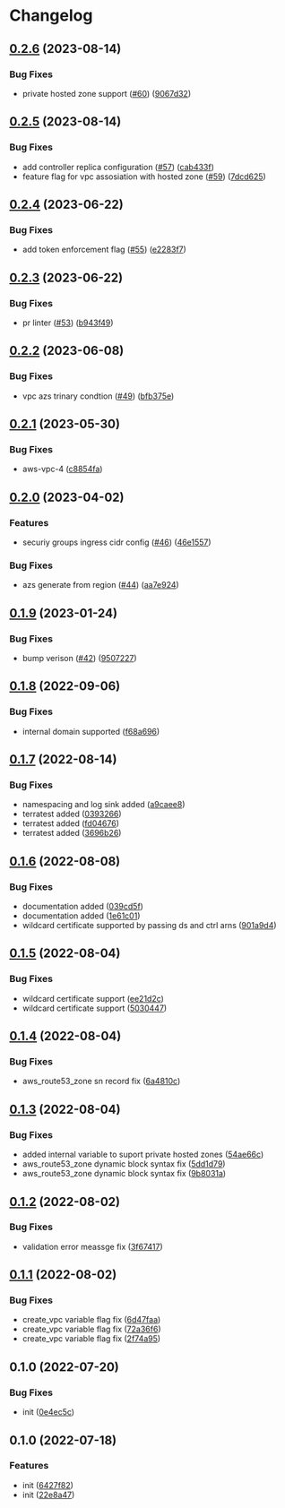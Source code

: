 # Changelog

## [0.2.6](https://github.com/Rookout/terraform-aws-rookout-deployment/compare/v0.2.5...v0.2.6) (2023-08-14)


### Bug Fixes

* private hosted zone support ([#60](https://github.com/Rookout/terraform-aws-rookout-deployment/issues/60)) ([9067d32](https://github.com/Rookout/terraform-aws-rookout-deployment/commit/9067d3209614afbfbc066f39eba450b4876ea1a0))

## [0.2.5](https://github.com/Rookout/terraform-aws-rookout-deployment/compare/v0.2.4...v0.2.5) (2023-08-14)


### Bug Fixes

* add controller replica configuration ([#57](https://github.com/Rookout/terraform-aws-rookout-deployment/issues/57)) ([cab433f](https://github.com/Rookout/terraform-aws-rookout-deployment/commit/cab433f64dbcba33dc9792344532d2330ec0e8c0))
* feature flag for vpc assosiation with hosted zone ([#59](https://github.com/Rookout/terraform-aws-rookout-deployment/issues/59)) ([7dcd625](https://github.com/Rookout/terraform-aws-rookout-deployment/commit/7dcd625ab6074d6ddbfbb36f0978a7a83eaa9306))

## [0.2.4](https://github.com/Rookout/terraform-aws-rookout-deployment/compare/v0.2.3...v0.2.4) (2023-06-22)


### Bug Fixes

* add token enforcement flag ([#55](https://github.com/Rookout/terraform-aws-rookout-deployment/issues/55)) ([e2283f7](https://github.com/Rookout/terraform-aws-rookout-deployment/commit/e2283f7241c7e60696a8ff169cd0213dc50347c8))

## [0.2.3](https://github.com/Rookout/terraform-aws-rookout-deployment/compare/v0.2.2...v0.2.3) (2023-06-22)


### Bug Fixes

* pr linter ([#53](https://github.com/Rookout/terraform-aws-rookout-deployment/issues/53)) ([b943f49](https://github.com/Rookout/terraform-aws-rookout-deployment/commit/b943f49510661c59b480a4248e97a4a1493c77fa))

## [0.2.2](https://github.com/Rookout/terraform-aws-rookout-deployment/compare/v0.2.1...v0.2.2) (2023-06-08)


### Bug Fixes

* vpc azs trinary condtion ([#49](https://github.com/Rookout/terraform-aws-rookout-deployment/issues/49)) ([bfb375e](https://github.com/Rookout/terraform-aws-rookout-deployment/commit/bfb375e5ea4fd6ef63e0c3fcbe3a6eda36a16781))

## [0.2.1](https://github.com/Rookout/terraform-aws-rookout-deployment/compare/v0.2.0...v0.2.1) (2023-05-30)


### Bug Fixes

* aws-vpc-4 ([c8854fa](https://github.com/Rookout/terraform-aws-rookout-deployment/commit/c8854faee1b6da4b86e2191932376a8778a3230f))

## [0.2.0](https://github.com/Rookout/terraform-aws-rookout-deployment/compare/v0.1.9...v0.2.0) (2023-04-02)


### Features

* securiy groups ingress cidr config ([#46](https://github.com/Rookout/terraform-aws-rookout-deployment/issues/46)) ([46e1557](https://github.com/Rookout/terraform-aws-rookout-deployment/commit/46e1557ff2d6481ed7f3e4e054fbe0dd1f27af94))


### Bug Fixes

* azs generate from region ([#44](https://github.com/Rookout/terraform-aws-rookout-deployment/issues/44)) ([aa7e924](https://github.com/Rookout/terraform-aws-rookout-deployment/commit/aa7e924c613753866ad9d5eef2826b529edea28a))

## [0.1.9](https://github.com/Rookout/terraform-aws-rookout-deployment/compare/v0.1.8...v0.1.9) (2023-01-24)


### Bug Fixes

* bump verison ([#42](https://github.com/Rookout/terraform-aws-rookout-deployment/issues/42)) ([9507227](https://github.com/Rookout/terraform-aws-rookout-deployment/commit/9507227563e929d3b5de5fe556c41763d773dfeb))

## [0.1.8](https://github.com/Rookout/terraform-aws-rookout-deployment/compare/v0.1.7...v0.1.8) (2022-09-06)


### Bug Fixes

* internal domain supported ([f68a696](https://github.com/Rookout/terraform-aws-rookout-deployment/commit/f68a6966de4b8f76274d4bdd15b7ddefe36419e7))

## [0.1.7](https://github.com/Rookout/terraform-aws-rookout-deployment/compare/v0.1.6...v0.1.7) (2022-08-14)


### Bug Fixes

* namespacing and log sink added ([a9caee8](https://github.com/Rookout/terraform-aws-rookout-deployment/commit/a9caee88b3f2d2f0c7567b5c383a837dfa2e02e3))
* terratest added ([0393266](https://github.com/Rookout/terraform-aws-rookout-deployment/commit/0393266ab3cb6835d36d7741e75b44f8fc83cec9))
* terratest added ([fd04676](https://github.com/Rookout/terraform-aws-rookout-deployment/commit/fd0467659f72ea908deeb4d40ba2fb5cd45e4cde))
* terratest added ([3696b26](https://github.com/Rookout/terraform-aws-rookout-deployment/commit/3696b261d7a62e9f09aa20b034c8086948fd1fb8))

## [0.1.6](https://github.com/Rookout/terraform-aws-rookout-deployment/compare/v0.1.5...v0.1.6) (2022-08-08)


### Bug Fixes

* documentation added ([039cd5f](https://github.com/Rookout/terraform-aws-rookout-deployment/commit/039cd5fbb78a6a592691f6d20178d43c320aa7e7))
* documentation added ([1e61c01](https://github.com/Rookout/terraform-aws-rookout-deployment/commit/1e61c01a00e2b59df2f236e2700974f3c80d60f4))
* wildcard certificate supported by passing ds and ctrl arns ([901a9d4](https://github.com/Rookout/terraform-aws-rookout-deployment/commit/901a9d4650c74e36db9d0e95fa55a4d037544ac7))

## [0.1.5](https://github.com/Rookout/terraform-aws-rookout-deployment/compare/v0.1.4...v0.1.5) (2022-08-04)


### Bug Fixes

* wildcard certificate support ([ee21d2c](https://github.com/Rookout/terraform-aws-rookout-deployment/commit/ee21d2ce678571404a3257ec20401cea8141ba6f))
* wildcard certificate support ([5030447](https://github.com/Rookout/terraform-aws-rookout-deployment/commit/503044718fe6214e4db8cbb4a5ea3a062fd8a4bf))

## [0.1.4](https://github.com/Rookout/terraform-aws-rookout-deployment/compare/v0.1.3...v0.1.4) (2022-08-04)


### Bug Fixes

* aws_route53_zone sn record fix ([6a4810c](https://github.com/Rookout/terraform-aws-rookout-deployment/commit/6a4810cfaa7e8e6d9f62509a4870822929910560))

## [0.1.3](https://github.com/Rookout/terraform-aws-rookout-deployment/compare/v0.1.2...v0.1.3) (2022-08-04)


### Bug Fixes

* added internal variable to suport private hosted zones ([54ae66c](https://github.com/Rookout/terraform-aws-rookout-deployment/commit/54ae66c449a5d811fd3abf913ca24943965a597e))
* aws_route53_zone dynamic block syntax fix ([5dd1d79](https://github.com/Rookout/terraform-aws-rookout-deployment/commit/5dd1d79146b272f00a364aaf5f32c47b435e5766))
* aws_route53_zone dynamic block syntax fix ([9b8031a](https://github.com/Rookout/terraform-aws-rookout-deployment/commit/9b8031a3c9b2c00628205a9e337c5344275ceb24))

## [0.1.2](https://github.com/Rookout/terraform-aws-rookout-deployment/compare/v0.1.1...v0.1.2) (2022-08-02)


### Bug Fixes

* validation error meassge fix ([3f67417](https://github.com/Rookout/terraform-aws-rookout-deployment/commit/3f67417c0ba77b93394a2a6bd37aabf7b61ecbc2))

## [0.1.1](https://github.com/Rookout/terraform-aws-rookout-deployment/compare/v0.1.0...v0.1.1) (2022-08-02)


### Bug Fixes

* create_vpc variable flag fix ([6d47faa](https://github.com/Rookout/terraform-aws-rookout-deployment/commit/6d47faaab70f944d4466b70d06804b9a465ab5a1))
* create_vpc variable flag fix ([72a36f6](https://github.com/Rookout/terraform-aws-rookout-deployment/commit/72a36f649b00802d384ccc19f12b4d4e61c0d6a4))
* create_vpc variable flag fix ([2f74a95](https://github.com/Rookout/terraform-aws-rookout-deployment/commit/2f74a956dff14f1ee44715c77f6a1f4189a7d9f7))

## 0.1.0 (2022-07-20)


### Bug Fixes

* init ([0e4ec5c](https://github.com/Rookout/terraform-aws-rookout-deployment/commit/0e4ec5c55c2dee3bb6b1a3f4868d6ef0b71886c4))

## 0.1.0 (2022-07-18)


### Features

* init ([6427f82](https://github.com/Rookout/terraform-aws-rookout-deployment/commit/6427f82eb8f2b6575d040f35e36387ca889b2d7f))
* init ([22e8a47](https://github.com/Rookout/terraform-aws-rookout-deployment/commit/22e8a47545ed77c1fcb143bdca9b3b66d11dbd33))
